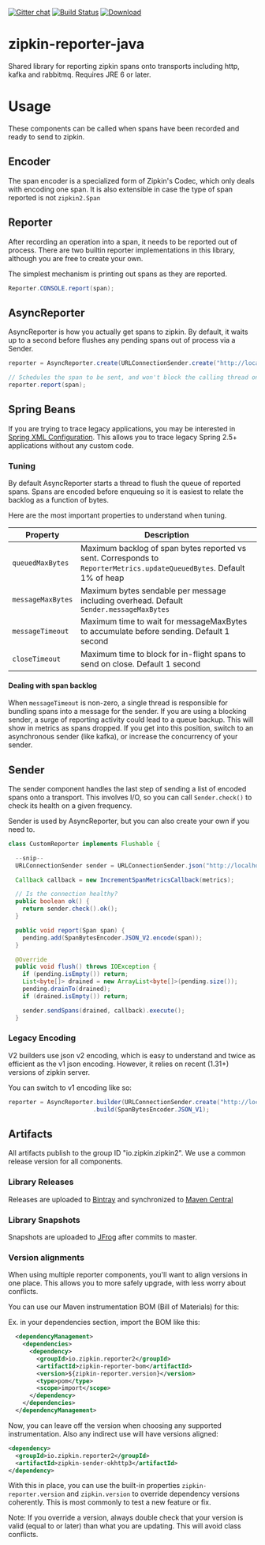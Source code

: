 [![Gitter chat](http://img.shields.io/badge/gitter-join%20chat%20%E2%86%92-brightgreen.svg)](https://gitter.im/openzipkin/zipkin) [![Build Status](https://travis-ci.org/openzipkin/zipkin-reporter-java.svg?branch=master)](https://travis-ci.org/openzipkin/zipkin-reporter-java) [![Download](https://api.bintray.com/packages/openzipkin/maven/zipkin-reporter-java/images/download.svg) ](https://bintray.com/openzipkin/maven/zipkin-reporter-java/_latestVersion)

# zipkin-reporter-java
Shared library for reporting zipkin spans onto transports including http, kafka and rabbitmq.
Requires JRE 6 or later.

# Usage
These components can be called when spans have been recorded and ready to send to zipkin.

## Encoder
The span encoder is a specialized form of Zipkin's Codec, which only deals with encoding one span.
It is also extensible in case the type of span reported is not `zipkin2.Span`

## Reporter
After recording an operation into a span, it needs to be reported out of process. There are two
builtin reporter implementations in this library, although you are free to create your own.

The simplest mechanism is printing out spans as they are reported.

```java
Reporter.CONSOLE.report(span);
```

## AsyncReporter
AsyncReporter is how you actually get spans to zipkin. By default, it waits up to a second
before flushes any pending spans out of process via a Sender.

```java
reporter = AsyncReporter.create(URLConnectionSender.create("http://localhost:9411/api/v2/spans"));

// Schedules the span to be sent, and won't block the calling thread on I/O
reporter.report(span);
```

## Spring Beans
If you are trying to trace legacy applications, you may be interested in
[Spring XML Configuration](spring-beans/). This allows you to trace legacy
Spring 2.5+ applications without any custom code.

### Tuning

By default AsyncReporter starts a thread to flush the queue of reported
spans. Spans are encoded before enqueuing so it is easiest to relate the
backlog as a function of bytes.

Here are the most important properties to understand when tuning.

Property | Description
--- | ---
`queuedMaxBytes` |  Maximum backlog of span bytes reported vs sent. Corresponds to `ReporterMetrics.updateQueuedBytes`. Default 1% of heap
`messageMaxBytes` | Maximum bytes sendable per message including overhead. Default `Sender.messageMaxBytes`
`messageTimeout` |  Maximum time to wait for messageMaxBytes to accumulate before sending. Default 1 second
`closeTimeout` |  Maximum time to block for in-flight spans to send on close. Default 1 second

#### Dealing with span backlog
When `messageTimeout` is non-zero, a single thread is responsible for
bundling spans into a message for the sender. If you are using a blocking
sender, a surge of reporting activity could lead to a queue backup. This
will show in metrics as spans dropped. If you get into this position,
switch to an asynchronous sender (like kafka), or increase the concurrency
of your sender.

## Sender
The sender component handles the last step of sending a list of encoded spans onto a transport.
This involves I/O, so you can call `Sender.check()` to check its health on a given frequency. 

Sender is used by AsyncReporter, but you can also create your own if you need to.
```java
class CustomReporter implements Flushable {

  --snip--
  URLConnectionSender sender = URLConnectionSender.json("http://localhost:9411/api/v2/spans");

  Callback callback = new IncrementSpanMetricsCallback(metrics);

  // Is the connection healthy?
  public boolean ok() {
    return sender.check().ok();
  }

  public void report(Span span) {
    pending.add(SpanBytesEncoder.JSON_V2.encode(span));
  }

  @Override
  public void flush() throws IOException {
    if (pending.isEmpty()) return;
    List<byte[]> drained = new ArrayList<byte[]>(pending.size());
    pending.drainTo(drained);
    if (drained.isEmpty()) return;

    sender.sendSpans(drained, callback).execute();
  }
```

### Legacy Encoding
V2 builders use json v2 encoding, which is easy to understand and twice
as efficient as the v1 json encoding. However, it relies on recent (1.31+)
versions of zipkin server.

You can switch to v1 encoding like so:

```java
reporter = AsyncReporter.builder(URLConnectionSender.create("http://localhost:9411/api/v1/spans"))
                        .build(SpanBytesEncoder.JSON_V1);
```


## Artifacts
All artifacts publish to the group ID "io.zipkin.zipkin2". We use a
common release version for all components.
### Library Releases
Releases are uploaded to [Bintray](https://bintray.com/openzipkin/maven/brave) and synchronized to [Maven Central](http://search.maven.org/#search%7Cga%7C1%7Cg%3A%22io.zipkin.reporter2%22)
### Library Snapshots
Snapshots are uploaded to [JFrog](http://oss.jfrog.org/artifactory/oss-snapshot-local) after commits to master.
### Version alignments
When using multiple reporter components, you'll want to align versions
in one place. This allows you to more safely upgrade, with less worry
about conflicts.

You can use our Maven instrumentation BOM (Bill of Materials) for this:

Ex. in your dependencies section, import the BOM like this:
```xml
  <dependencyManagement>
    <dependencies>
      <dependency>
        <groupId>io.zipkin.reporter2</groupId>
        <artifactId>zipkin-reporter-bom</artifactId>
        <version>${zipkin-reporter.version}</version>
        <type>pom</type>
        <scope>import</scope>
      </dependency>
    </dependencies>
  </dependencyManagement>
```

Now, you can leave off the version when choosing any supported
instrumentation. Also any indirect use will have versions aligned:
```xml
<dependency>
  <groupId>io.zipkin.reporter2</groupId>
  <artifactId>zipkin-sender-okhttp3</artifactId>
</dependency>
```

With this in place, you can use the built-in properties
`zipkin-reporter.version` and `zipkin.version` to override dependency
versions coherently. This is most commonly to test a new feature or fix.

Note: If you override a version, always double check that your version
is valid (equal to or later) than what you are updating. This will avoid
class conflicts.
